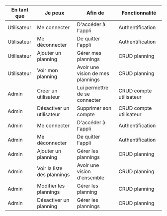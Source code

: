 | En tant que | Je peux | Afin de | Fonctionnalité |
| ----------- | ------- | ------- | -------------- |
| Utilisateur | Me connecter | D'accéder à l'appli | Authentification |
| Utilisateur | Me déconnecter | De quitter l'appli | Authentification |
| Utilisateur | Ajouter un planning | Gérer mes plannings | CRUD planning |
| Utilisateur | Voir mon planning | Avoir une vision de mes plannings | CRUD planning |
| Admin | Créer un utilisateur | Lui permettre de se connecter | CRUD compte utilisateur |
| Admin | Désactiver un utilisateur | Supprimer son compte | CRUD compte utilisateur |
| Admin | Me connecter | D'accéder à l'appli | Authentification |
| Admin | Me déconnecter | De quitter l'appli | Authentification |
| Admin | Ajouter un planning | Gérer les plannings | CRUD planning |
| Admin | Voir la liste des plannings | Avoir une vision d'ensemble | CRUD planning |
| Admin | Modifier les plannings | Gérer les planning | CRUD planning |
| Admin | Désactiver un planning | Gérer les plannings | CRUD planning |